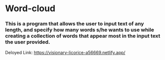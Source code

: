 # Word-cloud

### This is a program that allows the user to input text of any length, and specify how many words s/he wants to use while creating a collection of words that appear most in the input text the user provided.

Deloyed Link: https://visionary-licorice-a56669.netlify.app/
